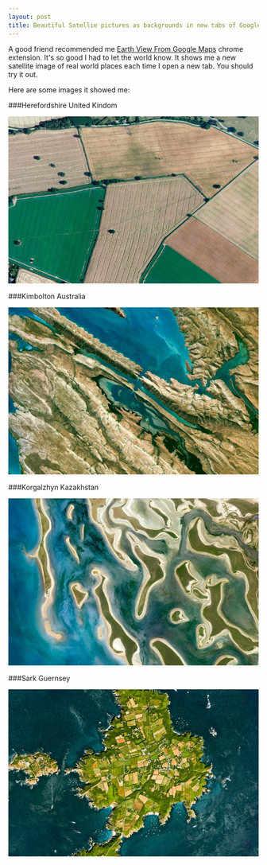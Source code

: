 ```yaml
---
layout: post
title: Beautiful Satellie pictures as backgrounds in new tabs of Google Chrome
---
```


A good friend recommended me [Earth View From Google Maps](https://chrome.google.com/webstore/detail/earth-view-from-google-ma/bhloflhklmhfpedakmangadcdofhnnoh/related) chrome extension. It's so good I had to let the world know. It shows me a new satellite image of real world places each time I open a new tab. You should try it out.

Here are some images it showed me:

###Herefordshire United Kindom

![Herefordshire United Kindom](/public/images/herefordshire-united-kingdom.jpg)

###Kimbolton Australia

![Kimbolton Australia](/public/images/kimbolton-australia.jpg)

###Korgalzhyn Kazakhstan

![Korgalzhyn Kazakhstan](/public/images/korgalzhyn-kazakhstan.jpg)

###Sark Guernsey

![Sark Guernsey](/public/images/sark-guernsey.jpg)